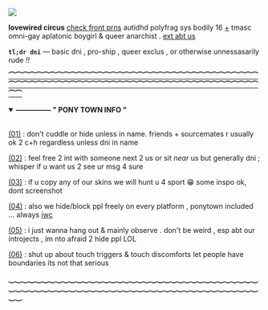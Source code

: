 ![](https://i.postimg.cc/LsDxmrHq/banner.png)

__lovewired circus__ <span style="color:#821E48!important;">[check front prns](https://pluralkit.xyz/f/pnysa)</span> autidhd polyfrag sys bodily 16 [+](https://pronouns.cc/@malewife) tmasc omni-gay aplatonic boygirl & queer anarchist . [ext abt us](https://bundlrs.cc/artists)

**`tl;dr dni`** — basic dni , pro-ship , queer exclus , or otherwise unnessasarily rude *!!*


**[⏜⏜⏜⏜⏜⏜⏜⏜⏜⏜⏜⏜⏜⏜⏜⏜⏜⏜⏜⏜⏜⏜⏜⏜⏜⏜⏜⏜⏜⏜⏜⏜⏜⏜⏜⏜⏜⏜⏜⏜⏜⏜⏜⏜⏜⏜⏜⏜⏜⏜⏜⏜⏜⏜⏜⏜⏜⏜⏜⏜⏜⏜⏜⏜⏜⏜⏜⏜⏜⏜⏜⏜⏜⏜⏜⏜](not_actually_a_link)**

<details open>
<summary> <b>————— " PONY TOWN INFO "</b> </summary>
<br>

[(01)](not_actually_a_link) : don't cuddle or hide unless in name. friends + sourcemates r usually ok 2 c+h regardless unless dni in name

[(02)](not_actually_a_link) : feel free 2 int with someone next 2 us or sit *near* us but generally dni ; whisper if u want us 2 see ur msg 4 sure

[(03)](not_actually_a_link) : if u copy any of our skins we will hunt u 4 sport 😁 some inspo ok, dont screenshot

[(04)](not_actually_a_link) : also we hide/block ppl freely on every platform , ponytown included ... always [iwc](https://www.urbandictionary.com/define.php?term=IWC) 

[(05)](not_actually_a_link) : i just wanna hang out & mainly observe . don't be weird , esp abt our introjects , im nto afraid 2 hide ppl LOL

[(06)](not_actually_a_link) : shut up about touch triggers & touch discomforts let people have boundaries its not that serious

</details>

**[⏝⏝⏝⏝⏝⏝⏝⏝⏝⏝⏝⏝⏝⏝⏝⏝⏝⏝⏝⏝⏝⏝⏝⏝⏝⏝⏝⏝⏝⏝⏝⏝⏝⏝⏝⏝⏝⏝⏝⏝⏝⏝⏝⏝⏝⏝⏝⏝⏝⏝⏝⏝⏝⏝⏝⏝⏝⏝⏝⏝⏝⏝⏝⏝⏝⏝⏝⏝⏝⏝⏝⏝⏝⏝⏝⏝](not_actually_a_link)**
